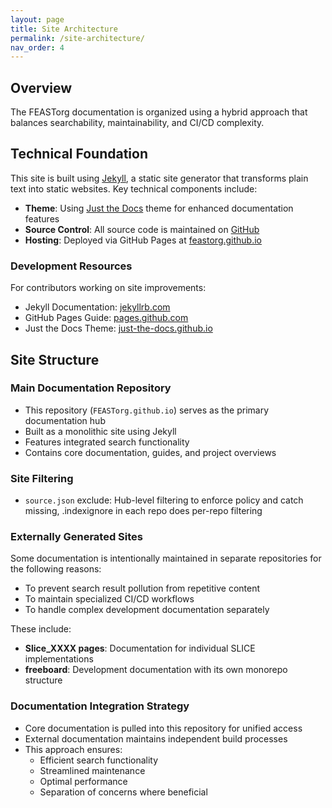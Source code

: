 ```yaml
---
layout: page
title: Site Architecture
permalink: /site-architecture/
nav_order: 4
---
```


## Overview

The FEASTorg documentation is organized using a hybrid approach that balances searchability, maintainability, and CI/CD complexity.

## Technical Foundation

This site is built using [Jekyll](https://jekyllrb.com/), a static site generator that transforms plain text into static websites. Key technical components include:

- **Theme**: Using [Just the Docs](https://just-the-docs.github.io/just-the-docs/) theme for enhanced documentation features
- **Source Control**: All source code is maintained on [GitHub](https://github.com/FEASTorg)
- **Hosting**: Deployed via GitHub Pages at [feastorg.github.io](https://feastorg.github.io)

### Development Resources

For contributors working on site improvements:

- Jekyll Documentation: [jekyllrb.com](https://jekyllrb.com/)
- GitHub Pages Guide: [pages.github.com](https://pages.github.com/)
- Just the Docs Theme: [just-the-docs.github.io](https://just-the-docs.github.io/just-the-docs/)

## Site Structure

### Main Documentation Repository

- This repository (`FEASTorg.github.io`) serves as the primary documentation hub
- Built as a monolithic site using Jekyll
- Features integrated search functionality
- Contains core documentation, guides, and project overviews

### Site Filtering

- `source.json` exclude: Hub-level filtering to enforce policy and catch missing, .indexignore in each repo does per-repo filtering

### Externally Generated Sites

Some documentation is intentionally maintained in separate repositories for the following reasons:

- To prevent search result pollution from repetitive content
- To maintain specialized CI/CD workflows
- To handle complex development documentation separately

These include:

- **Slice_XXXX pages**: Documentation for individual SLICE implementations
- **freeboard**: Development documentation with its own monorepo structure

### Documentation Integration Strategy

- Core documentation is pulled into this repository for unified access
- External documentation maintains independent build processes
- This approach ensures:
  - Efficient search functionality
  - Streamlined maintenance
  - Optimal performance
  - Separation of concerns where beneficial

